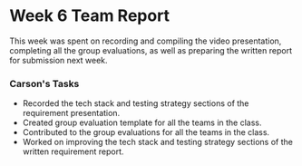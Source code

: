 # Week 6 Team Report

This week was spent on recording and compiling the video presentation, completing all the group evaluations, as well
  as preparing the written report for submission next week.


### Carson's Tasks

- Recorded the tech stack and testing strategy sections of the requirement presentation.
- Created group evaluation template for all the teams in the class.
- Contributed to the group evaluations for all the teams in the class.
- Worked on improving the tech stack and testing strategy sections of the written requirement report.